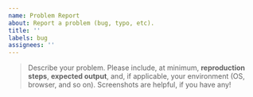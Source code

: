 ```yaml
---
name: Problem Report
about: Report a problem (bug, typo, etc).
title: ''
labels: bug
assignees: ''
---
```


> Describe your problem. Please include, at minimum, **reproduction steps**, **expected output**, and, if applicable,
> your environment (OS, browser, and so on). Screenshots are helpful, if you have any!
